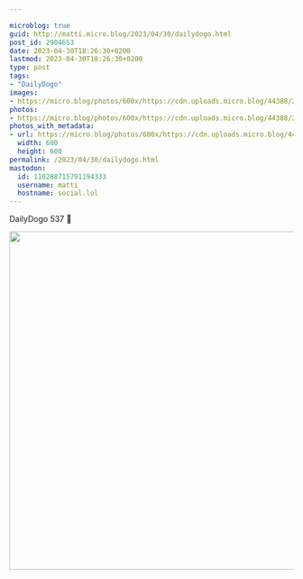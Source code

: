 ```yaml
---

microblog: true
guid: http://matti.micro.blog/2023/04/30/dailydogo.html
post_id: 2904653
date: 2023-04-30T18:26:30+0200
lastmod: 2023-04-30T18:26:30+0200
type: post
tags:
- "DailyDogo"
images:
- https://micro.blog/photos/600x/https://cdn.uploads.micro.blog/44388/2023/8e75a91acb.jpg
photos:
- https://micro.blog/photos/600x/https://cdn.uploads.micro.blog/44388/2023/8e75a91acb.jpg
photos_with_metadata:
- url: https://micro.blog/photos/600x/https://cdn.uploads.micro.blog/44388/2023/8e75a91acb.jpg
  width: 600
  height: 600
permalink: /2023/04/30/dailydogo.html
mastodon:
  id: 110288715791194333
  username: matti
  hostname: social.lol
---
```

DailyDogo 537 🐶

<img src="/media/uploads/2023/8e75a91acb.jpg" width="600" height="600" alt="" />
